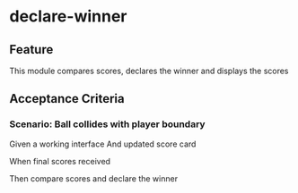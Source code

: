 # declare-winner

## Feature

This module compares scores, declares the winner
and displays the scores

## Acceptance Criteria

### Scenario: Ball collides with player boundary

Given a working interface
And updated score card

When final scores received

Then compare scores and declare the winner
